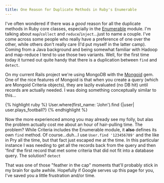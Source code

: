 ```yaml
---
title: One Reason for Duplicate Methods in Ruby's Enumerable
---
```


I've often wondered if there was a *good* reason for all the duplicate methods in Ruby core classes, especially in the [Enumerable](http://ruby-doc.org/core-2.1.4/Enumerable.html) module.  I'm talking about `map`/`collect` and `reduce`/`inject`...just to name a couple.  I've come across some people who really have a preference of one over the other, while others don't really care (I'd put myself in the latter camp).  Coming from a Java background and being somewhat familiar with Hadoop and map-reduce I tend to use those two variants.  Well, for the first time today it turned out quite handy that there is a duplication between `find` and `detect`.

On my current Rails project we're using MongoDB with the [Mongoid](http://mongoid.org/en/mongoid/index.html) gem.  One of the nice features of Mongoid is that when you create a query (which are Mongoid Criteria objects), they are lazily evaluated (no DB hit) until records are actually needed.  I was doing something conceptually similar to this...

{% highlight ruby %}
User.where(first_name: 'John').find {|user| user.plays_football?}
{% endhighlight %}

Now the more experienced among you may already see my folly, but alas the problem actually cost me about an hour of hair-pulling time.  The problem?  While Criteria includes the Enumerable module, it **also** defines its own `find` method.  Of course...duh...I use `User.find '123456789'` and the like in Pry all the time, but that fact just escaped me at the time.  In this particular instance I was needing to get all the records back from the query and then 'find' the first record that met some criteria that did not fit into a database query.  The solution?  `detect`

That was one of those "feather in the cap" moments that'll probably stick in my brain for quite awhile.  Hopefully if Google serves up this page for you, I've saved you a little frustration and/or time.